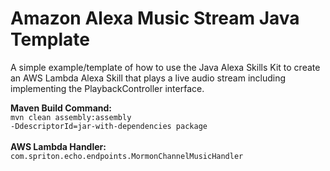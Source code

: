 # Amazon Alexa Music Stream Java Template
A simple example/template of how to use the Java Alexa Skills Kit to create an AWS Lambda Alexa Skill that plays a live audio stream including implementing the PlaybackController interface.

<b>Maven Build Command:</b> <br/>
<code>mvn clean assembly:assembly -DdescriptorId=jar-with-dependencies package</code>
<br/>
<br/>
<b>AWS Lambda Handler:</b> <br/>
<code>com.spriton.echo.endpoints.MormonChannelMusicHandler</code>
